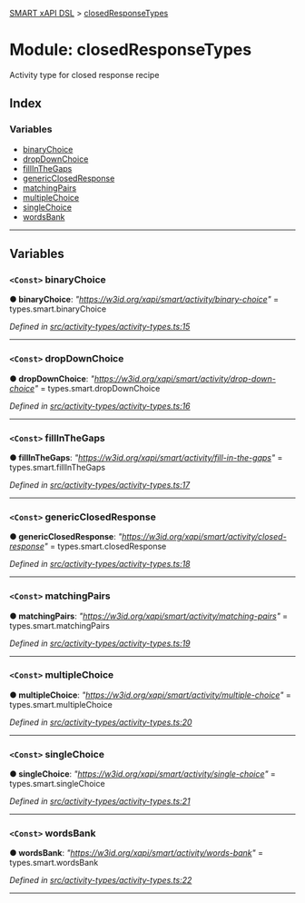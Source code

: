 [SMART xAPI DSL](../README.md) > [closedResponseTypes](../modules/closedresponsetypes.md)

# Module: closedResponseTypes

Activity type for closed response recipe

## Index

### Variables

* [binaryChoice](closedresponsetypes.md#binarychoice)
* [dropDownChoice](closedresponsetypes.md#dropdownchoice)
* [fillInTheGaps](closedresponsetypes.md#fillinthegaps)
* [genericClosedResponse](closedresponsetypes.md#genericclosedresponse)
* [matchingPairs](closedresponsetypes.md#matchingpairs)
* [multipleChoice](closedresponsetypes.md#multiplechoice)
* [singleChoice](closedresponsetypes.md#singlechoice)
* [wordsBank](closedresponsetypes.md#wordsbank)

---

## Variables

<a id="binarychoice"></a>

### `<Const>` binaryChoice

**● binaryChoice**: *"https://w3id.org/xapi/smart/activity/binary-choice"* =  types.smart.binaryChoice

*Defined in [src/activity-types/activity-types.ts:15](https://github.com/Gradiant/smart-xapi-dsl/blob/master/src/activity-types/activity-types.ts#L15)*

___
<a id="dropdownchoice"></a>

### `<Const>` dropDownChoice

**● dropDownChoice**: *"https://w3id.org/xapi/smart/activity/drop-down-choice"* =  types.smart.dropDownChoice

*Defined in [src/activity-types/activity-types.ts:16](https://github.com/Gradiant/smart-xapi-dsl/blob/master/src/activity-types/activity-types.ts#L16)*

___
<a id="fillinthegaps"></a>

### `<Const>` fillInTheGaps

**● fillInTheGaps**: *"https://w3id.org/xapi/smart/activity/fill-in-the-gaps"* =  types.smart.fillInTheGaps

*Defined in [src/activity-types/activity-types.ts:17](https://github.com/Gradiant/smart-xapi-dsl/blob/master/src/activity-types/activity-types.ts#L17)*

___
<a id="genericclosedresponse"></a>

### `<Const>` genericClosedResponse

**● genericClosedResponse**: *"https://w3id.org/xapi/smart/activity/closed-response"* =  types.smart.closedResponse

*Defined in [src/activity-types/activity-types.ts:18](https://github.com/Gradiant/smart-xapi-dsl/blob/master/src/activity-types/activity-types.ts#L18)*

___
<a id="matchingpairs"></a>

### `<Const>` matchingPairs

**● matchingPairs**: *"https://w3id.org/xapi/smart/activity/matching-pairs"* =  types.smart.matchingPairs

*Defined in [src/activity-types/activity-types.ts:19](https://github.com/Gradiant/smart-xapi-dsl/blob/master/src/activity-types/activity-types.ts#L19)*

___
<a id="multiplechoice"></a>

### `<Const>` multipleChoice

**● multipleChoice**: *"https://w3id.org/xapi/smart/activity/multiple-choice"* =  types.smart.multipleChoice

*Defined in [src/activity-types/activity-types.ts:20](https://github.com/Gradiant/smart-xapi-dsl/blob/master/src/activity-types/activity-types.ts#L20)*

___
<a id="singlechoice"></a>

### `<Const>` singleChoice

**● singleChoice**: *"https://w3id.org/xapi/smart/activity/single-choice"* =  types.smart.singleChoice

*Defined in [src/activity-types/activity-types.ts:21](https://github.com/Gradiant/smart-xapi-dsl/blob/master/src/activity-types/activity-types.ts#L21)*

___
<a id="wordsbank"></a>

### `<Const>` wordsBank

**● wordsBank**: *"https://w3id.org/xapi/smart/activity/words-bank"* =  types.smart.wordsBank

*Defined in [src/activity-types/activity-types.ts:22](https://github.com/Gradiant/smart-xapi-dsl/blob/master/src/activity-types/activity-types.ts#L22)*

___

